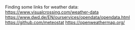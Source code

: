 Finding some links for weather data: 
https://www.visualcrossing.com/weather-data
https://www.dwd.de/EN/ourservices/opendata/opendata.html
https://github.com/meteostat
https://openweathermap.org/
